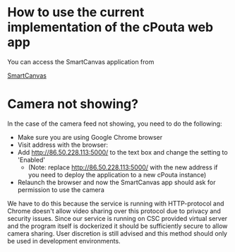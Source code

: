 # How to use the current implementation of the cPouta web app

You can access the SmartCanvas application from

[SmartCanvas](http://86.50.228.113:5000/)


# Camera not showing?

In the case of the camera feed not showing, you need to do the following:

- Make sure you are using Google Chrome browser
- Visit address with the browser: [](chrome://flags/#unsafely-treat-insecure-origin-as-secure)
- Add http://86.50.228.113:5000/ to the text box and change the setting to 'Enabled'
    -  (Note: replace http://86.50.228.113:5000/ with the new address if you need to deploy the application to a new cPouta instance)
- Relaunch the browser and now the SmartCanvas app should ask for permission to use the camera

We have to do this because the service is running with HTTP-protocol and Chrome doesn't allow video sharing over this protocol due to privacy and security issues. Since our service is running on CSC provided virtual server and the program itself is dockerized it should be sufficiently secure to allow camera sharing. User discretion is still advised and this method should only be used in development environments.

